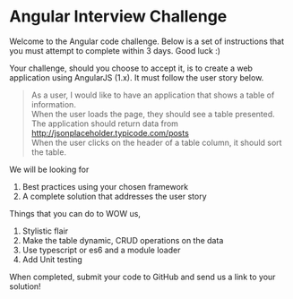 # Angular Interview Challenge

Welcome to the Angular code challenge. Below is a set of instructions that you must attempt to complete within 3 days. Good luck :)

Your challenge, should you choose to accept it, is to create a web application using AngularJS (1.x). It must follow the user story below.

> As a user, I would like to have an application that shows a table of information. <br>
> When the user loads the page, they should see a table presented. <br>
> The application should return data from http://jsonplaceholder.typicode.com/posts <br>
> When the user clicks on the header of a table column, it should sort the table. <br>

We will be looking for

1. Best practices using your chosen framework
2. A complete solution that addresses the user story

Things that you can do to WOW us,

1. Stylistic flair
2. Make the table dynamic, CRUD operations on the data
3. Use typescript or es6 and a module loader
4. Add Unit testing

When completed, submit your code to GitHub and send us a link to your solution!
